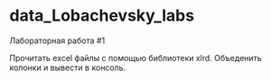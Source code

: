 # data_Lobachevsky_labs

Лабораторная работа #1

Прочитать excel файлы с помощью библиотеки xlrd. Объеденить колонки и вывести в консоль.
